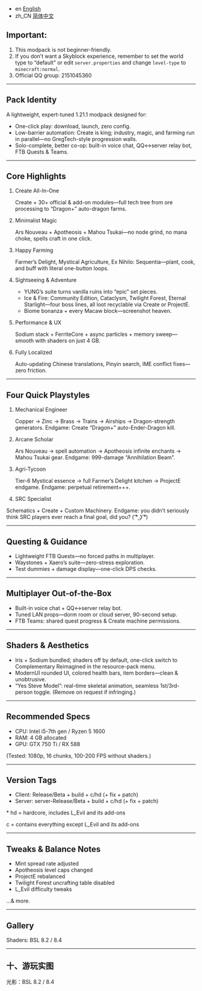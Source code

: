 - en [English](README.md)
- zh_CN [简体中文](README.zh_CN.md)

## Important:
1. This modpack is not beginner-friendly.
2. If you don’t want a Skyblock experience, remember to set the world type to “default” or edit `server.properties` and change `level-type` to `minecraft:normal`.
3. Official QQ group: 2151045360

---

## Pack Identity
A lightweight, expert-tuned 1.21.1 modpack designed for:  
- One-click play: download, launch, zero config.  
- Low-barrier automation: Create is king; industry, magic, and farming run in parallel—no GregTech-style progression walls.  
- Solo-complete, better co-op: built-in voice chat, QQ↔server relay bot, FTB Quests & Teams.

---

## Core Highlights

1. Create All-In-One

   Create + 30+ official & add-on modules—full tech tree from ore processing to “Dragon+” auto-dragon farms.

2. Minimalist Magic

   Ars Nouveau + Apotheosis + Mahou Tsukai—no node grind, no mana choke, spells craft in one click.

3. Happy Farming

   Farmer’s Delight, Mystical Agriculture, Ex Nihilo: Sequentia—plant, cook, and buff with literal one-button loops.

4. Sightseeing & Adventure  
   - YUNG’s suite turns vanilla ruins into “epic” set pieces.  
   - Ice & Fire: Community Edition, Cataclysm, Twilight Forest, Eternal Starlight—four boss lines, all loot recyclable via Create or ProjectE.  
   - Biome bonanza + every Macaw block—screenshot heaven.

5. Performance & UX

   Sodium stack + FerriteCore + async particles + memory sweep—smooth with shaders on just 4 GB.

6. Fully Localized

   Auto-updating Chinese translations, Pinyin search, IME conflict fixes—zero friction.

---

## Four Quick Playstyles

1. Mechanical Engineer

   Copper → Zinc → Brass → Trains → Airships → Dragon-strength generators. Endgame: Create “Dragon+” auto-Ender-Dragon kill.

2. Arcane Scholar

   Ars Nouveau → spell automation → Apotheosis infinite enchants → Mahou Tsukai gear. Endgame: 999-damage “Annihilation Beam”.

3. Agri-Tycoon

   Tier-6 Mystical essence → full Farmer’s Delight kitchen → ProjectE endgame. Endgame: perpetual retirement+++.

4. SRC Specialist

Schematics + Create + Custom Machinery. Endgame: you didn’t seriously think SRC players ever reach a final goal, did you? ( ͡° ͜ʖ ͡°)

---

## Questing & Guidance

- Lightweight FTB Quests—no forced paths in multiplayer.  
- Waystones + Xaero’s suite—zero-stress exploration.  
- Test dummies + damage display—one-click DPS checks.

---

## Multiplayer Out-of-the-Box

- Built-in voice chat + QQ↔server relay bot.  
- Tuned LAN props—dorm room or cloud server, 90-second setup.  
- FTB Teams: shared quest progress & Create machine permissions.

---

## Shaders & Aesthetics

- Iris + Sodium bundled; shaders off by default, one-click switch to Complementary Reimagined in the resource-pack menu.  
- ModernUI rounded UI, colored health bars, item borders—clean & unobtrusive.  
- “Yes Steve Model”: real-time skeletal animation, seamless 1st/3rd-person toggle. (Remove on request if infringing.)

---

## Recommended Specs

- CPU: Intel i5-7th gen / Ryzen 5 1600  
- RAM: 4 GB allocated  
- GPU: GTX 750 Ti / RX 588

(Tested: 1080p, 16 chunks, 100-200 FPS without shaders.)

---

## Version Tags

- Client: Release/Beta + build + c/hd (+ fix + patch)  
- Server: server-Release/Beta + build + c/hd (+ fix + patch)  

\* hd = hardcore, includes L_Evil and its add-ons

c = contains everything except L_Evil and its add-ons

---

## Tweaks & Balance Notes  
- Mint spread rate adjusted  
- Apotheosis level caps changed  
- ProjectE rebalanced  
- Twilight Forest uncrafting table disabled  
- L_Evil difficulty tweaks

…& more.

---

## Gallery  
Shaders: BSL 8.2 / 8.4

---




## 十、游玩实图

光影：BSL 8.2 / 8.4
